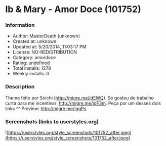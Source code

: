 # Ib & Mary - Amor Doce (101752)

### Information
- Author: MasterDeath (unknown)
- Created at: unknown
- Updated at: 5/20/2014, 11:03:17 PM
- License: NO-REDISTRIBUTION
- Category: amordoce
- Rating: undefined
- Total installs: 1278
- Weekly installs: 0


### Description
Theme feito por Soichi (http://migre.me/jdEWQ). Se gostou do trabalho curta para me incentivar: http://migre.me/jdF3m.
Peça por um desses dois links ^^
Preview: http://migre.me/jggPs


### Screenshots (links to userstyles.org)
![https://userstyles.org/style_screenshots/101752_after.jpeg](https://userstyles.org/style_screenshots/101752_after.jpeg)


